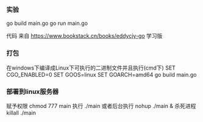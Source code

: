 
### 实验

go build main.go
go run main.go

代码 来自
https://www.bookstack.cn/books/eddycjy-go 学习版


### 打包
在windows下编译成Linux下可执行的二进制文件并且执行(cmd下)
SET CGO_ENABLED=0
SET GOOS=linux
SET GOARCH=amd64
go build main.go

### 部署到linux服务器
赋予权限
    chmod 777 main
执行
    ./main
或者后台执行
    nohup ./main &
杀死进程
    killall ./main

